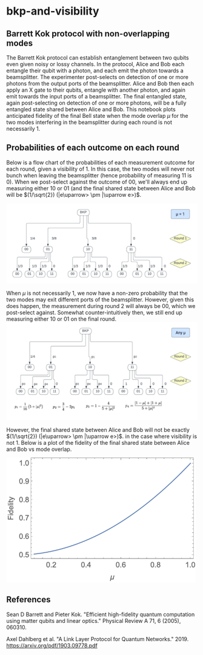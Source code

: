 # bkp-and-visibility
## Barrett Kok protocol with non-overlapping modes

The Barrett Kok protocol can establish entanglement between two qubits even given noisy or lossy channels. In the protocol, Alice and Bob each entangle their qubit with a photon, and each emit the photon towards a beamsplitter. The experimenter post-selects on detection of one or more photons from the output ports of the beamsplitter. Alice and Bob then each apply an X gate to their qubits, entangle with another photon, and again emit towards the input ports of a beamsplitter. The final entangled state, again post-selecting on detection of one or more photons, will be a fully entangled state shared between Alice and Bob. This notebook plots anticipated fidelity of the final Bell state when the mode overlap $\mu$ for the two modes interfering in the beamsplitter during each round is not necessarily 1. 


## Probabilities of each outcome on each round
Below is a flow chart of the probabilities of each measurement outcome for each round, given a visibility of 1. In this case, the two modes will never not bunch when leaving the beamsplitter (hence probability of measuring 11 is 0). When we post-select against the outcome of 00, we'll always end up measuring either 10 or 01 (and the final shared state between Alice and Bob will be $(1/\sqrt{2}) (|e\uparrow> \pm |\uparrow e>)$. 

<img src="imgs/BKP.png" width = "600">

When $\mu$ is not necessarily 1, we now have a non-zero probability that the two modes may exit different ports of the beamsplitter. However, given this does happen, the measurement during round 2 will always be 00, which we post-select against. Somewhat counter-intuitively then, we still end up measuring either 10 or 01 on the final round. 
<img src="imgs/BKP2.png" width = "600">

However, the final shared state between Alice and Bob will not be exactly $(1/\sqrt{2}) (|e\uparrow> \pm |\uparrow e>)$.  in the case where visibility is not 1. Below is a plot of the fidelity of the final shared state between Alice and Bob vs mode overlap. 

<img src="imgs/fidelitymu.png" width = "500">

## References
Sean D Barrett and Pieter Kok. "Efficient high-fidelity quantum computation using matter qubits and linear optics." Physical Review A 71, 6 (2005), 060310.

Axel Dahlberg et al. "A Link Layer Protocol for Quantum Networks." 2019. https://arxiv.org/pdf/1903.09778.pdf
